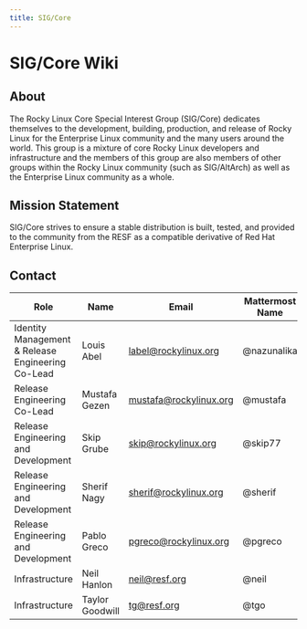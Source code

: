 ```yaml
---
title: SIG/Core
---
```


# SIG/Core Wiki

## About

The Rocky Linux Core Special Interest Group (SIG/Core) dedicates themselves to the development, building, production, and release of Rocky Linux for the Enterprise Linux community and the many users around the world. This group is a mixture of core Rocky Linux developers and infrastructure and the members of this group are also members of other groups within the Rocky Linux community (such as SIG/AltArch) as well as the Enterprise Linux community as a whole.

## Mission Statement

SIG/Core strives to ensure a stable distribution is built, tested, and provided to the community from the RESF as a compatible derivative of Red Hat Enterprise Linux.

## Contact

| Role                                              | Name                            | Email                   | Mattermost Name   | IRC Name           |
|---------------------------------------------------|---------------------------------|------------------------ |-------------------|--------------------|
| Identity Management & Release Engineering Co-Lead | Louis Abel                      | label@rockylinux.org    | @nazunalika       | Sokel/label/Sombra |
| Release Engineering Co-Lead                       | Mustafa Gezen                   | mustafa@rockylinux.org  | @mustafa          | mstg               |
| Release Engineering and Development               | Skip Grube                      | skip@rockylinux.org     | @skip77           |                    |
| Release Engineering and Development               | Sherif Nagy                     | sherif@rockylinux.org   | @sherif           |                    |
| Release Engineering and Development               | Pablo Greco                     | pgreco@rockylinux.org   | @pgreco           | pgreco             |
| Infrastructure                                    | Neil Hanlon                     | neil@resf.org           | @neil             | neil               |
| Infrastructure                                    | Taylor Goodwill                 | tg@resf.org             | @tgo              | tg                 |

